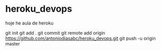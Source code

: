 # heroku_devops

hoje he aula de heroku 

git init
git add .
git commit
git remote add  origin https://github.com/antoniodiasabc/heroku_devops.git
git push -u origin master
